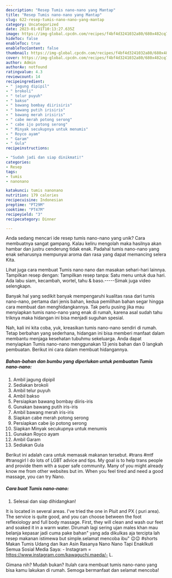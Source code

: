 ```yaml
---
description: "Resep Tumis nano-nano yang Mantap"
title: "Resep Tumis nano-nano yang Mantap"
slug: 622-resep-tumis-nano-nano-yang-mantap
category: Uncategorized
date: 2023-01-01T10:13:27.635Z
image: https://img-global.cpcdn.com/recipes/f4bf4d3241032a80/680x482cq70/tumis-nano-nano-foto-resep-utama.jpg
hideToc: false
enableToc: true
enableTocContent: false
thumbnail: https://img-global.cpcdn.com/recipes/f4bf4d3241032a80/680x482cq70/tumis-nano-nano-foto-resep-utama.jpg
cover: https://img-global.cpcdn.com/recipes/f4bf4d3241032a80/680x482cq70/tumis-nano-nano-foto-resep-utama.jpg
author: Admin
authorAv: notfound
ratingvalue: 4.3
reviewcount: 14
recipeingredient:
- " jagung dipipil"
- " brokoli"
- " telur puyuh"
- " bakso"
- " bawang bombay diirisiris"
- " bawang putih irisiris"
- " bawang merah irisiris"
- " cabe merah potong serong"
- " cabe ijo potong serong"
- " Minyak secukupnya untuk menumis"
- " Royco ayam"
- " Garam"
- " Gula"
recipeinstructions:

- "Sudah jadi dan siap dinikmati!"
categories:
- Resep
tags:
- tumis
- nanonano

katakunci: tumis nanonano 
nutrition: 179 calories
recipecuisine: Indonesian
preptime: "PT29M"
cooktime: "PT47M"
recipeyield: "3"
recipecategory: Dinner

---
```





Anda sedang mencari ide resep tumis nano-nano yang unik? Cara membuatnya sangat gampang. Kalau keliru mengolah maka hasilnya akan hambar dan justru cenderung tidak enak. Padahal tumis nano-nano yang enak seharusnya mempunyai aroma dan rasa yang dapat memancing selera Kita.





Lihat juga cara membuat Tumis nano nano dan masakan sehari-hari lainnya. Tampilkan resep dengan: Tampilkan resep tanpa: Satu menu untuk dua hari. Ada labu siam, kecambah, wortel, tahu &amp; baso.-----Simak juga video selengkapn.

Banyak hal yang sedikit banyak mempengaruhi kualitas rasa dari tumis nano-nano, pertama dari jenis bahan, kedua pemilihan bahan segar hingga cara membuat dan menghidangkannya. Tak perlu pusing jika mau menyiapkan tumis nano-nano yang enak di rumah, karena asal sudah tahu triknya maka hidangan ini bisa menjadi suguhan spesial.






Nah, kali ini kita coba, yuk, kreasikan tumis nano-nano sendiri di rumah. Tetap berbahan yang sederhana, hidangan ini bisa memberi manfaat dalam membantu menjaga kesehatan tubuhmu sekeluarga. Anda dapat menyiapkan Tumis nano-nano menggunakan 13 jenis bahan dan 0 langkah pembuatan. Berikut ini cara dalam membuat hidangannya.

<!--inarticleads1-->

##### Bahan-bahan dan bumbu yang diperlukan untuk pembuatan Tumis nano-nano:

1. Ambil  jagung dipipil
1. Sediakan  brokoli
1. Ambil  telur puyuh
1. Ambil  bakso
1. Persiapkan  bawang bombay diiris-iris
1. Gunakan  bawang putih iris-iris
1. Ambil  bawang merah iris-iris
1. Siapkan  cabe merah potong serong
1. Persiapkan  cabe ijo potong serong
1. Siapkan  Minyak secukupnya untuk menumis
1. Gunakan  Royco ayam
1. Ambil  Garam
1. Sediakan  Gula


Berikut ini adalah cara untuk memasak makanan tersebut. #trans #mtf #transgirl I do lots of LGBT advice and tips. My goal is to help trans people and provide them with a super safe community. Many of you might already know me from other websites but im. When you feel tired and need a good massage, you can try Nano. 

<!--inarticleads2-->

##### Cara buat Tumis nano-nano:


1. Selesai dan siap dihidangkan!

It is located in several areas. I&#39;ve tried the one in Pluit and PX ( puri area). The service is quite good, and you can choose between the foot reflexiology and full body massage. First, they will clean and wash our feet and soaked it in a warm water. Dirumah lagi sering ujan males khan mau belanja kepasar jadi cuma pake bahan&#34; yang ada dikulkas aja tercipta lah resep makanan istimewa but simple.selamat mencoba ibu&#34; 😉😉 #shorts Makan Tumis Udang dan Ikan Asin Rasanya Nano Nano Tapi EnakIkuti Semua Sosial Media Saya: - Instagram = https://www.instagram.com/kawaguchi.maeda/- L. 

Gimana nih? Mudah bukan? Itulah cara membuat tumis nano-nano yang bisa kamu lakukan di rumah. Semoga bermanfaat dan selamat mencoba!
